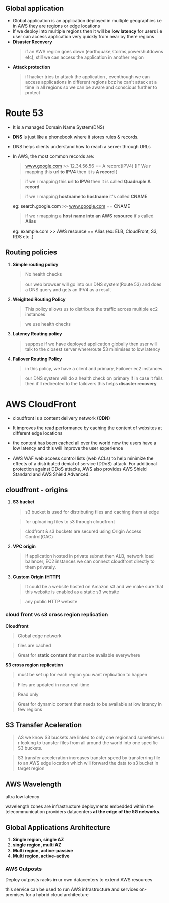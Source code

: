 ## Global application
* Global application is an application deployed in multiple geographies i.e in AWS they are regions or edge locations
* If we deploy into multiple regions then it will be **low latency** for users i.e user can access application very quickly from near by there regions
* **Disaster Recovery**
  > if an AWS region goes down (earthquake,storms,powershutdowns etc), still we can access the application in another region
* **Attack protection**
  >if hacker tries to attack the application , eventhough we can access applications in different regions bcz he can't attack at a time in all regions so we can be aware and conscious further to protect

# Route 53
* It is a managed Domain Name System(DNS)
  
* **DNS** is just like a phonebook where it stores rules & records.
  
* DNS helps clients understand how to reach a server through URLs
  
* In AWS, the most common records are:
  > www.google.com >> 12.34.56.56 == A record(IPV4)  [IF We r mapping this **url to IPV4** then it is **A record** )
  
  > if we r mapping this **url to IPV6** then it is called **Quadruple A record**
  
  > if we r mapping **hostname to hostname** it's called **CNAME**

   eg: search.google.com >> www.google.com == CNAME
  > if we r mapping a **host name into an AWS resource** it's called **Alias**

  eg: example.com >> AWS resource == Alias (ex: ELB, CloudFront, S3, RDS etc..)

## Routing policies
1. **Simple routing policy**
   > No health checks

   > our web browser will go into our DNS system(Route 53) and does a DNS query and gets an IPV4 as a result

 2. **Weighted Routing Policy**
    > This policy allows us to distribute the traffic across multiple ec2 instances
    
    > we use health checks

3. **Latency Routing policy**
   > suppose if we have deployed application globally then user will talk to the closest server whereroute 53 minimises to low latency

4. **Failover Routing Policy**
   >in this policy, we have a client and primary, Failover ec2 instances.
   
   >our DNS system will do a health check on primary if in case it fails then it'll redirected to the failovers this helps **disaster recovery**


# AWS CloudFront

* cloudfront is a content delivery network **(CDN)**

* It improves the read performance by caching the content of websites at different edge locations

* the content has been cached all over the world now the users have a low latency and this will improve the user experience

* AWS WAF web access control lists (web ACLs) to help minimize the effects of a distributed denial of service (DDoS) attack. For additional protection against DDoS attacks, AWS also provides AWS Shield Standard and AWS Shield Advanced.

## cloudfront - origins
1. **S3 bucket**
   > s3 bucket is used for distributing files and caching them at edge
   
   > for uploading files to s3 through cloudfront
   
   > clodfront & s3 buckets are secured using Origin Access Control(OAC)

2. **VPC origin**
   > If application hosted in private subnet then ALB, network load balancer, EC2  instances we can connect cloudfront directly to them privately.

3. **Custom Origin (HTTP)**
   >It could be a website hosted on Amazon s3 and we make sure that this website is enabled as a static s3 website
   
   >any public HTTP website

### cloud front vs s3 cross region replication

**Cloudfront**

> Global edge network

> files are cached

> Great for **static content** that must be available everywhere

**S3 cross region replication**

> must be set up for each region you want replication to happen

> Files are updated in near real-time

> Read only

> Great for dynamic content that needs to be available at low latency in few regions

## S3 Transfer Aceleration

> AS we know S3 buckets are linked to only one regionand sometimes u r looking to transfer files from all around the world into one specific S3 buckets.

> S3 transfer acceleration increases transfer speed by transferring file to an AWS edge location which will forward the data to s3 bucket in target region


## AWS Wavelength
ultra low latency

wavelength zones are infrastructure deployments embedded within the telecommunication providers datacenters **at the edge of the 5G networks**.

## Global Applications Architecture

1. **Single region, single AZ**
2. **single region, multi AZ**
3. **Multi region, active-passive**
4. **Multi region, active-active**

### AWS Outposts
Deploy outposts racks in ur own datacenters to extend AWS resources

this service can be used to run AWS infrastructure and services on-premises for a hybrid cloud architecture

